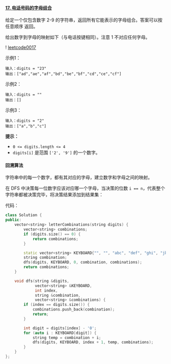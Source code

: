#### [17. 电话号码的字母组合](https://leetcode.cn/problems/letter-combinations-of-a-phone-number/)

给定一个仅包含数字 2-9 的字符串，返回所有它能表示的字母组合。答案可以按 任意顺序 返回。

给出数字到字母的映射如下（与电话按键相同）。注意 1 不对应任何字母。

! [leetcode0017](https://github.com/zeravin/leetcode/blob/main/pic/0017.png)

示例1：

```
输入：digits = "23"
输出：["ad","ae","af","bd","be","bf","cd","ce","cf"]
```

示例2：

```
输入：digits = ""
输出：[]
```

示例3：

```
输入：digits = "2"
输出：["a","b","c"]
```

**提示：**

- `0 <= digits.length <= 4`
- `digits[i]` 是范围 `['2', '9']` 的一个数字。

#### 回溯算法

字符串中的每一个数字，都有其对应的字母，建立数字和字母之间的映射。

在 DFS 中决策每一位数字应该对应哪一个字母，当决策的位数 `i == n`，代表整个字符串都被决策完毕，将决策结果添加到结果集：

代码：

```c++
class Solution {
public:
    vector<string> letterCombinations(string digits) {
        vector<string> combinations;
        if (digits.size() == 0) {
            return combinations;
        }

        static vector<string> KEYBOARD{"", "", "abc", "def", "ghi", "jkl", "mno", "pqrs", "tuv", "wxyz"};
        string combination;
        dfs(digits, KEYBOARD, 0, combination, combinations);
        return combinations;
    }

    void dfs(string &digits,
             vector<string> &KEYBOARD,
             int index,
             string &combination,
             vector<string> &combinations) {
        if (index == digits.size()) {
            combinations.push_back(combination);
            return;
        }

        int digit = digits[index] - '0';
        for (auto i : KEYBOARD[digit]) {
            string temp = combination + i;
            dfs(digits, KEYBOARD, index + 1, temp, combinations);
        }
    }
};
```

